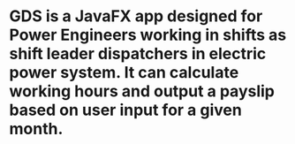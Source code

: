 # GDS is a JavaFX app designed for Power Engineers working in shifts as shift leader dispatchers in electric power system. It can calculate working hours and output a payslip based on user input for a given month.

